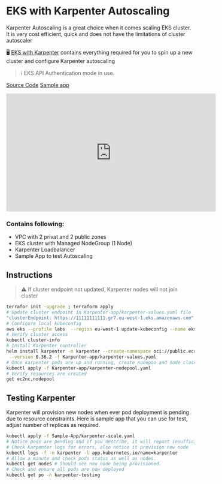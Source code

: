 # EKS with Karpenter Autoscaling

Karpenter Autoscaling is a great choice when it comes scaling EKS cluster. It is very cost efficient, quick and does not have the limitations of cluster autoscaler

:desktop_computer:  [EKS with Karpenter](https://github.com/vettom/aws-eks-terraform/tree/main/EKS-Cluster-karpenter) contains everything required for you to spin up a new cluster and configure Karpenter autoscaling

> :information_source: EKS API Authentication mode in use. 

[Source Code](https://github.com/vettom/aws-eks-terraform/tree/main/EKS-Cluster-karpenter)
[Sample app](https://github.com/vettom/aws-eks-terraform/tree/main/EKS-Cluster-karpenter/Sample-App)

<iframe width="560" height="315" src="https://www.youtube.com/embed/INGAmV8SRu0?si=viH9pDXdD4fefbeM" title="YouTube video player" frameborder="0" allow="accelerometer; autoplay; clipboard-write; encrypted-media; gyroscope; picture-in-picture; web-share" referrerpolicy="strict-origin-when-cross-origin" allowfullscreen></iframe>

### Contains following: 
- VPC with 2  privat and 2 public zones
- EKS cluster with Managed NodeGroup (1 Node)
- Karpenter Loadbalancer 
- Sample App to test Autoscaling

## Instructions
> :warning: If cluster endpoint not updated, Karpenter nodes will not join cluster
```sh
terrafor init -upgrade ; terraform apply
# Update cluster endpoint in Karpenter-app/karpenter-values.yaml file
"clusterEndpoint: https://11111111111.gr7.eu-west-1.eks.amazonaws.com"
# Configure local kubeconfig
aws eks --profile labs  --region eu-west-1 update-kubeconfig --name eks-demo
# Verify cluster access
kubectl cluster-info
# Install Karpenter controller
helm install karpenter -n karpenter --create-namespace oci://public.ecr.aws/karpenter/karpenter \
 --version 0.36.2 -f Karpenter-app/karpenter-values.yaml
# Once karpenter pods are up and running, create nodepoo and node class
kubectl apply -f Karpenter-app/karpenter-nodepool.yaml
# Verify resources are created
get ec2nc,nodepool
```

## Testing Karpenter
Karpenter will provision new nodes when ever pod deployment is pending due to resource constraints. Here is sample app that you can use for test, adjust number of replicas as required.

```bash
kubectl apply -f Sample-App/karpenter-scale.yaml
# Notice pods are pending and if you describe, it will report insufficient CPU. 
# Check Karpenter logs for errors, also notice it provision new node
kubectl logs -f -n karpenter -l app.kubernetes.io/name=karpenter
# Allow a minute and check pods status as well as nodes. 
kubectl get nodes # Should see new node being provisioned.
# Check and ensure all pods are now deployed
kubectl get po -n karpenter-testing
```

